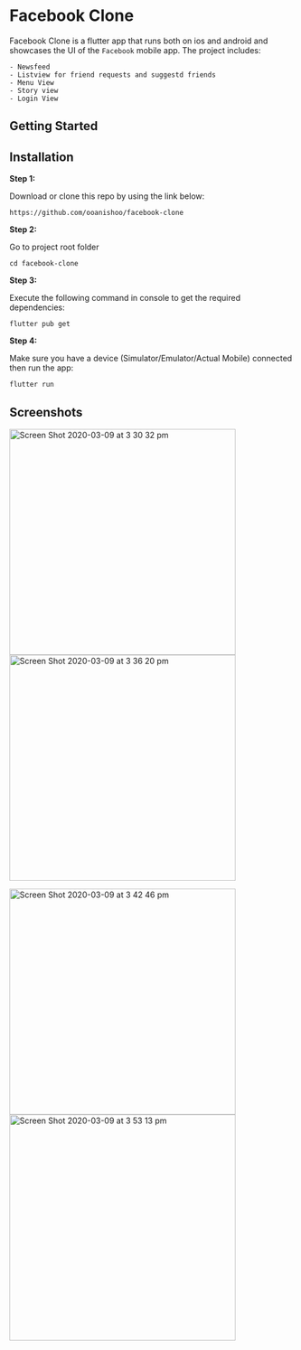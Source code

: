 # Facebook Clone
Facebook Clone is a flutter app that runs both on ios and android and showcases the UI of the `Facebook` mobile app. The project includes:
    
    - Newsfeed
    - Listview for friend requests and suggestd friends
    - Menu View
    - Story view
    - Login View
    
## Getting Started

## Installation

**Step 1:**

Download or clone this repo by using the link below:

```
https://github.com/ooanishoo/facebook-clone
```

**Step 2:**

Go to project root folder
``` 
cd facebook-clone
```

**Step 3:**

Execute the following command in console to get the required dependencies: 

``` 
flutter pub get 
```
**Step 4:**

Make sure you have a device (Simulator/Emulator/Actual Mobile) connected then run the app:

``` 
flutter run
```
## Screenshots
<p>
<img width="400" alt="Screen Shot 2020-03-09 at 3 30 32 pm" src="https://user-images.githubusercontent.com/9260574/76183047-1689f380-621b-11ea-9516-fcdd3d32dbb6.png">
<img width="400" alt="Screen Shot 2020-03-09 at 3 36 20 pm" src="https://user-images.githubusercontent.com/9260574/76183193-bc3d6280-621b-11ea-9108-e5bc0f12ffed.png">
</p>
<p>
<img width="400" alt="Screen Shot 2020-03-09 at 3 42 46 pm" src="https://user-images.githubusercontent.com/9260574/76183475-a11f2280-621c-11ea-8b0c-c954ec2ac82b.png">
<img width="400" alt="Screen Shot 2020-03-09 at 3 53 13 pm" src="https://user-images.githubusercontent.com/9260574/76183902-1808eb00-621e-11ea-9f45-6378fe95862e.png">
</p>





